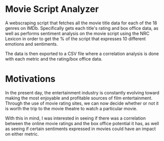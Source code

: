 # Movie Script Analyzer
A webscraping script that fetches all the movie title data for each of the 18 genres on IMDb. Specifically gets each title's rating and box office data, as well as performs sentiment analysis on the movie script using the NRC Lexicon in order to get the % of the script that expresses 10 different emotions and sentiments. 

The data is then exported to a CSV file where a correlation analysis is done with each metric and the rating/box office data.

# Motivations
In the present day, the entertainment industry is constantly evolving toward making the most enjoyable and profitable sources of film entertainment. Through the use of movie rating sites, we can now decide whether or not it is worth the trip to the movie theatre to watch a particular movie.

With this in mind, I was interested in seeing if there was a correlation between the online movie ratings and the box office potential it has, as well as seeing if certain sentiments expressed in movies could have an impact on either metric. 

